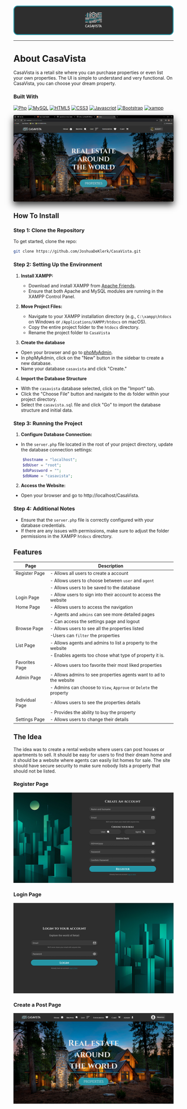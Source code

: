 ![CasaVista Header Image](./Assets/ReadMe/CasaVistaHeader.png)

- - - -

# About CasaVista

CasaVista is a retail site where you can purchase properties or even list your own properties. The UI is simple to understand and very functional. On CasaVista, you can choose your dream property.

### Built With
[![Php](https://img.shields.io/badge/PHP-001440?style=for-the-badge&logo=php&logoColor=#777BB4)](https://www.php.net/docs.php)
[![MySQL](https://img.shields.io/badge/MYSQL-5B5B5B?style=for-the-badge&logo=mysql&logoColor=white)](https://www.php.net/docs.php)
[![HTML5](https://img.shields.io/badge/HTML-e34c26?style=for-the-badge&logo=html5&logoColor=white)](https://html.spec.whatwg.org/multipage/)
[![CSS3](https://img.shields.io/badge/CSS-563d7c?style=for-the-badge&logo=css3&logoColor=white)](https://developer.mozilla.org/en-US/docs/Web/CSS)
[![Javascript](https://img.shields.io/badge/Javascript-323330?style=for-the-badge&logo=javascript&logoColor=F7DF1E)](https://www.javascript.com/)
[![Bootstrap](https://img.shields.io/badge/Bootstrap-563D7C?style=for-the-badge&logo=bootstrap&logoColor=white)](https://getbootstrap.com/)
[![xampp](https://img.shields.io/badge/xampp-750000?style=for-the-badge&logo=xampp&logoColor=#FB7A24)](https://www.php.net/docs.php)

<img src="./Assets/ReadMe/HomePage.png" alt="CasaVista Home Image" style="box-shadow: 0px 10px 20px rgba(0, 0, 0, 0.8);">

## How To Install

### Step 1: Clone the Repository

To get started, clone the repo:
```bash
git clone https://github.com/JoshuaDeKlerk/CasaVista.git
```

### Step 2: Setting Up the Environment

1. **Install XAMPP:**
   - Download and install XAMPP from [Apache Friends](https://www.apachefriends.org/index.html).
   - Ensure that both Apache and MySQL modules are running in the XAMPP Control Panel.

2. **Move Project Files:**
   - Navigate to your XAMPP installation directory (e.g., `C:\xampp\htdocs` on Windows or `/Applications/XAMPP/htdocs` on macOS).
   - Copy the entire project folder to the `htdocs` directory. 
   - Rename the project folder to `CasaVista`

3. **Create the database**
- Open your browser and go to [phpMyAdmin](http://localhost/phpmyadmin).
- In phpMyAdmin, click on the "New" button in the sidebar to create a new database.
- Name your database `casavista` and click "Create."

4. **Import the Database Structure**

- With the `casavista` database selected, click on the "Import" tab.
- Click the "Choose File" button and navigate to the `db` folder within your project directory.
- Select the `casavista.sql` file and click "Go" to import the database structure and initial data.

### Step 3: Running the Project

1. **Configure Database Connection:**
- In the `server.php` file located in the root of your project directory, update the database connection settings:
```php
    $hostname = "localhost";
    $dbUser = "root";
    $dbPassword = "";
    $dbName = "casavista";
```

2. **Access the Website:**
-   Open your browser and go to http://localhost/CasaVista.

### Step 4: Additional Notes
- Ensure that the `server.php` file is correctly configured with your database credentials.
- If there are any issues with permissions, make sure to adjust the folder permissions in the XAMPP `htdocs` directory.

## Features

| Page                  | Description                                        |
| --------------------- | -------------------------------------------------- |
| Register Page           | - Allows all users to create a account          |
|                       | - Allows users to choose between `user` and `agent`  |
|                       | - Allows users to be saved to the database   |
| Login Page           | - Allow users to sign into their account to access the website         |
| Home Page             | - Allows users to access the navigation      |
|                       | - Agents and `admins` can see more detailed pages
|                       | - Can access the settings page and logout |
| Browse Page       | - Allows users to see all the properties listed |
|                       | -Users can `filter` the properties|
| List Page      | - Allows agents and admins to list a property to the website              |
|                       | - Enables agents too chose what type of property it is. |
| Favorites Page      | - Allows users too favorite their most liked properties          |
| Admin Page      | - Allows admins to see properties agents want to ad to the website          |
|                       | - Admins can choose to `View`, `Approve` or `Delete` the property |
| Individual Page  | - Allows users to see the properties details        |
|                       | - Provides the ability to buy the property |
| Settings Page  | - Allows users to change their details        |

## The Idea

The idea was to create a rental website where users can post houses or apartments to sell. It should be easy for users to find their dream home and it should be a website where agents can easily list homes for sale. The site should have secure security to make sure nobody lists a property that should not be listed.

### Register Page
![Home Page UI Design](./Assets/ReadMe/UI/SignUp.png)

### Login Page
![Post Page UI Design](./Assets/ReadMe/UI/Login.png)

### Create a Post Page
![Create a Post UI Design](./Assets/ReadMe/UI/Home.png)

